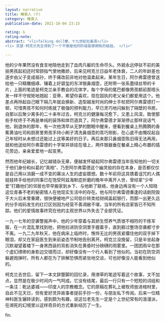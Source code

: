 ```yaml
---
layout: narrative
title: 睡美人（十）
category: 睡美人
publication-date: 2021-10-04 23:15

rating: G
rating-note:
abstract: "<li>Talking doll梗，十九世紀社畜英</li>
<li> 亚瑟·柯克兰先生得到了一个不像是他的阶级能够拥有的娃娃。 </li>"

---
```


他的少年果然没有食言地陪他走到了血肉凡躯的生命尽头。外貌永远停驻不前的美丽男孩起初还时常颐指气使地撒娇，后来见柯克兰日益年老体衰，二人的年龄差也逐步由父子变成祖孙，终于痛改前非地对他温柔起来。某年生日，阿尔弗雷德曾送给他一只精雕细琢、镶着上好碧玺的东洋银鼻烟壶，还附带一张系墨绿丝带的卡片，上面的笔迹是柯克兰亲手教会的花体字，每个字母的尾巴都像男孩额前那绺头发一样不守规矩地翘起：亚蒂，希望你喜欢，现在固执的老父亲们都爱用这个。他差点再拎起自己眼下隔几年就会换新、造型越发时尚的绅士手杖把阿尔弗雷德打一顿，可惜男孩不知何时练就了极强的预判能力，早已灵巧地闪躲到了隔壁的书房。自那以后聚少离多的二十来年过去，柯克兰的健康每况愈下，又患上风湿，致使那些手杖终于不再是单纯的装饰和体罚道具了，阿尔弗雷德才渐渐停止那样说话气他。刚退休的那年，有一次他清早从无梦的酣眠中醒来，便看到餐桌上热腾腾的香蕉黄油吐司和厨房里男孩手持小刷子清洗鼻烟壶的乖巧侧影，在心底不由慨叹起自己年轻时从未想过还能过上这等美好的日子。再后来那只鼻烟壶陈旧得无法再用，就和他送给阿尔弗雷德的十字架并排挂在墙上，两件银器垂在餐桌上精心布置的插花旁边，亲亲爱爱地一起变黑。

然而他年纪越长，记忆越错杂无章，便越发怀疑起阿尔弗雷德当年告知他的一切关于他们身份和纠葛的“真相”、乃至阿尔弗雷德这个幽灵般的存在本身，是否都仅仅是自己用以消磨一成不变的寡淡人生的虚妄臆想。数十年前将这具镌着诅咒的人偶娃娃转手给他的同事已在饱受阿兹海默症折磨的晚年中离开人世，曾经拿“少年爱”打趣他们的邻居也早早搬家到乡下、与他断了联络，他身边再没有一个人知晓这位青春不老的秘密情人在他现实生活中的存在。他与阿尔弗雷德重逢的话剧院毁于大火后未曾重建，很快便被地产公司低价转卖给财阀盖起银行，而那一出更久远的分手戏码发生的红灯区则因为经营不善凋敝不堪，当年的所有店家皆已不知所踪。他们的爱情故事终究在他的主观世界以外失去了全部凭证。

一九一七年的空袭警报声中，他的少年穿着与其娇生惯养气质很不相符的干练军服，在一片混乱里找到他，把他拉进防空洞里手握着手，直到捱过整场空袭都寸步不离。一九二九年秋天，他在病床上临终时，憔悴无比的男孩紧攥住他的双手掉下眼泪，却又在家庭医生到来前姿态节制地告别离开。柯克兰没挽留，只是半坐起身沉默凝望着楼下一身黑西装的背影消失在黄昏时分磅礴的雨雾里。一团团雨伞在那个虚幻缥缈的身影边交错而过，却好像没有一个行人看到了他似的。当初在防空洞躲避炮弹时，所有人都在为了排解恐惧而紧张地交谈，可也好像没人能看到他似的。

柯克兰去世后，留下一本文辞蹩脚的回忆录，用潦草的笔迹写着这个故事，文不加点，显然是在极少时间内一气呵成。它没有结尾，最后一行只有一个短短的词组和一条注：乾达婆城——印度人的宗教概念。它的原稿在葬礼上被牧师放进棺材里，自此不见天日，但有爱好灵异故事者提前手抄一份，与朋友私下传阅。后来一位精神科医生辗转读到，感到颇为有趣，说这位老先生一定是个上世纪常有的浪漫派，在濒死的幻境里以这样奇异的方式重新经历了一生。

fin.
